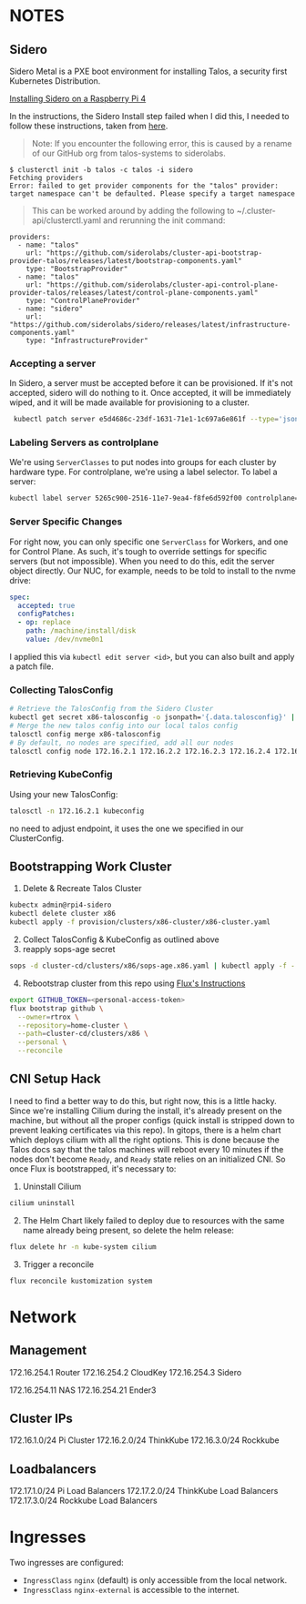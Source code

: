 # NOTES

## Sidero
Sidero Metal is a PXE boot environment for installing Talos, a security first Kubernetes Distribution.

[Installing Sidero on a Raspberry Pi 4](https://www.sidero.dev/v0.5/guides/sidero-on-rpi4/)

In the instructions, the Sidero Install step failed when I did this, I needed to follow these instructions, taken from [here](https://www.sidero.dev/v0.5/getting-started/install-clusterapi/).


> Note: If you encounter the following error, this is caused by a rename of our GitHub org from talos-systems to siderolabs.

```
$ clusterctl init -b talos -c talos -i sidero
Fetching providers
Error: failed to get provider components for the "talos" provider: target namespace can't be defaulted. Please specify a target namespace
```
> This can be worked around by adding the following to ~/.cluster-api/clusterctl.yaml and rerunning the init command:
```
providers:
  - name: "talos"
    url: "https://github.com/siderolabs/cluster-api-bootstrap-provider-talos/releases/latest/bootstrap-components.yaml"
    type: "BootstrapProvider"
  - name: "talos"
    url: "https://github.com/siderolabs/cluster-api-control-plane-provider-talos/releases/latest/control-plane-components.yaml"
    type: "ControlPlaneProvider"
  - name: "sidero"
    url: "https://github.com/siderolabs/sidero/releases/latest/infrastructure-components.yaml"
    type: "InfrastructureProvider"
```
### Accepting a server
In Sidero, a server must be accepted before it can be provisioned. If it's not accepted, sidero will do nothing to it. Once accepted, it will be immediately wiped, and it will be made available for provisioning to a cluster.
```bash
 kubectl patch server e5d4686c-23df-1631-71e1-1c697a6e861f --type='json' -p='[{"op": "add", "path": "/spec/accepted", "value": true}]'
```
### Labeling Servers as controlplane
We're using `ServerClasses` to put nodes into groups for each cluster by hardware type. For controlplane, we're using a label selector. To label a server:
```bash
kubectl label server 5265c900-2516-11e7-9ea4-f8fe6d592f00 controlplane=true
```

### Server Specific Changes
For right now, you can only specific one `ServerClass` for Workers, and one for Control Plane. As such, it's tough to override settings for specific servers (but not impossible). When you need to do this, edit the server object directly. Our NUC, for example, needs to be told to install to the nvme drive:
```yaml
spec:
  accepted: true
  configPatches:
  - op: replace
    path: /machine/install/disk
    value: /dev/nvme0n1
```
I applied this via `kubectl edit server <id>`, but you can also built and apply a patch file.

### Collecting TalosConfig
   ```bash
   # Retrieve the TalosConfig from the Sidero Cluster
   kubectl get secret x86-talosconfig -o jsonpath='{.data.talosconfig}' | base64 -d > x86-talosconfig
   # Merge the new talos config into our local talos config
   talosctl config merge x86-talosconfig
   # By default, no nodes are specified, add all our nodes
   talosctl config node 172.16.2.1 172.16.2.2 172.16.2.3 172.16.2.4 172.16.2.6
```

### Retrieving KubeConfig
Using your new TalosConfig:
```bash
talosctl -n 172.16.2.1 kubeconfig
```
no need to adjust endpoint, it uses the one we specified in our ClusterConfig.

## Bootstrapping Work Cluster
1. Delete & Recreate Talos Cluster
```bash
kubectx admin@rpi4-sidero
kubectl delete cluster x86
kubectl apply -f provision/clusters/x86-cluster/x86-cluster.yaml
```
2. Collect TalosConfig & KubeConfig as outlined above
3. reapply sops-age secret
```bash
sops -d cluster-cd/clusters/x86/sops-age.x86.yaml | kubectl apply -f -
```
4. Rebootstrap cluster from this repo using [Flux's Instructions](https://fluxcd.io/flux/installation/#github-and-github-enterprise)
```bash
export GITHUB_TOKEN=<personal-access-token>
flux bootstrap github \
  --owner=rtrox \
  --repository=home-cluster \
  --path=cluster-cd/clusters/x86 \
  --personal \
  --reconcile
```

## CNI Setup Hack
I need to find a better way to do this, but right now, this is a little hacky. Since we're installing Cilium during the install, it's already present on the machine, but without all the proper configs (quick install is stripped down to prevent leaking certificates via this repo). In gitops, there is a helm chart which deploys cilium with all the right options. This is done because the Talos docs say that the talos machines will reboot every 10 minutes if the nodes don't become `Ready`, and `Ready` state relies on an initialized CNI.  So once Flux is bootstrapped, it's necessary to:
1. Uninstall Cilium
```bash
cilium uninstall
```
2. The Helm Chart likely failed to deploy due to resources with the same name already being present, so delete the helm release:
```bash
flux delete hr -n kube-system cilium
```
3. Trigger a reconcile
```
flux reconcile kustomization system
```

# Network
## Management
172.16.254.1 Router
172.16.254.2 CloudKey
172.16.254.3 Sidero

172.16.254.11 NAS
172.16.254.21 Ender3

## Cluster IPs
172.16.1.0/24 Pi Cluster
172.16.2.0/24 ThinkKube
172.16.3.0/24 Rockkube

## Loadbalancers
172.17.1.0/24 Pi Load Balancers
172.17.2.0/24 ThinkKube Load Balancers
172.17.3.0/24 Rockkube Load Balancers

# Ingresses
Two ingresses are configured:
- `IngressClass` `nginx` (default) is only accessible from the local network.
- `IngressClass` `nginx-external` is accessible to the internet.
